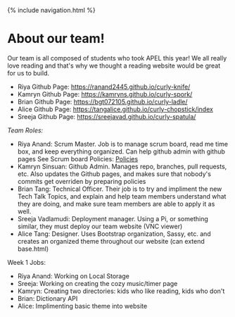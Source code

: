 {% include navigation.html %}
# About our team!

Our team is all composed of students who took APEL this year! We all really love reading and that's why we thought a reading website would be great for us to build. 
- Riya Github Page: https://ranand2445.github.io/curly-knife/
- Kamryn Github Page: https://kamryns.github.io/curly-spork/
- Brian Github Page: https://bgt072105.github.io/curly-ladle/
- Alice Github Page: https://tangalice.github.io/curly-chopstick/index
- Sreeja Github Page: https://sreejavad.github.io/curly-spatula/


*Team Roles:*
- Riya Anand: Scrum Master. Job is to manage scrum board, read me time box, and keep everything organized. Can help github admin with github pages See Scrum board Policies: [Policies](https://github.com/kamryns/curly-cupboard/wiki/Scrum-Board-POLICIES)
- Kamryn Sinsuan: Github Admin. Manages repo, branches, pull requests, etc. Also updates the Github pages, and makes sure that nobody's commits get overriden by preparing policies
- Brian Tang: Technical Officer. Their job is to try and impliment the new Tech Talk Topics, and explain and help team members understand what they are doing, and make sure team members are able to apply it as well.
- Sreeja Vadlamudi: Deployment manager. Using a Pi, or something similar, they must deploy our team website (VNC viewer)
- Alice Tang: Designer. Uses Bootstrap organization, Sassy, etc. and creates an organized theme throughout our website (can extend base.html)

Week 1 Jobs:
- Riya Anand: Working on Local Storage
- Sreeja: Working on creating the cozy music/timer page
- Kamryn: Creating two directories: kids who like reading, kids who don't
- Brian: Dictionary API
- Alice: Implimenting basic theme into website